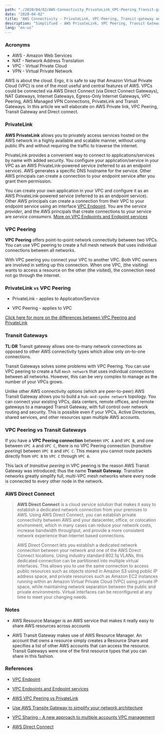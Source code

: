 ```yaml
---
path: "./2020/04/02/AWS-Connectivity_PrivateLink_VPC-Peering_Transit-gateway_and_Direct-connect.md"
date: "2020-04-02"
title: "AWS Connectivity - PrivateLink, VPC-Peering, Transit-gateway and Direct-connect"
description: "Simplified - AWS PrivateLink, VPC Peering, Transit Gateway, Direct connect"
lang: "en-us"
---
```


### Acronyms ###

- AWS - Amazon Web Services
- NAT - Network Address Translation
- VPC - Virtual Private Cloud
- VPN - Virtual Private Network

AWS is about the cloud. Ergo, it is safe to say that Amazon Virtual Private
Cloud (VPC) is one of the most useful and central features of AWS. VPCs could
be connected via AWS Direct Connect (via Direct Connect Gateways), NAT Gateways,
Internet Gateways, Egress-Only Internet Gateways, VPC Peering, AWS Managed VPN
Connections, PrivateLink and Transit Gateways. In this article we will
elaborate on AWS Private link, VPC Peering, Transit Gateway and Direct connect.

### PrivateLink ###

__AWS PrivateLink__ allows you to privately access services hosted on the AWS
network in a highly available and scalable manner, without using public IPs and
without requiring the traffic to traverse the internet.

PrivateLink provides a convenient way to connect to applications/services
by name with added security. You configure your application/service in your
VPC as an AWS PrivateLink-powered service (referred to as an endpoint service).
AWS generates a specific DNS hostname for the service. Other AWS principals
can create a connection to your endpoint service after you grant them permission.

You can create your own application in your VPC and configure it as an
AWS PrivateLink-powered service (referred to as an endpoint service). Other AWS
principals can create a connection from their VPC to your endpoint service using
an interface [VPC Endpoint](https://docs.aws.amazon.com/vpc/latest/userguide/vpce-interface.html).
You are the _service provider_, and the AWS principals that create connections
to your service are _service consumers_. [More on VPC Endpoints and Endpoint services](./2020/03/16/AWS_VPC-endpoints-and-VPC-endpoint-services)

### VPC Peering ###

__VPC Peering__ offers point-to-point network connectivity between two VPCs.
You can use VPC peering to create a full mesh network that uses individual
connections between all networks.

With VPC peering you connect your VPC to another VPC. Both VPC owners are
involved in setting up this connection. When one VPC, (the visiting) wants
to access a resource on the other (the visited), the connection need not
go through the internet.

### PrivateLink `vs` VPC Peering ###

- PrivateLink - applies to Application/Service

- VPC Peering - applies to VPC

[Click here for more on the differences between VPC Peering and PrivateLink](./2020/04/02/AWS_VPC-peering_vs_PrivateLink)

### Transit Gateways ###

__TL:DR__ Transit gateway allows one-to-many network connections as opposed
to other AWS connectivity types which allow only on-to-one connections.

Transit Gateways solves some problems with VPC Peering. You can use VPC
peering to create a full `mesh network` that uses individual connections
between all networks. However, this can be very complex to manage as the
number of your VPCs grows.

Unlike other AWS connectivity options (which are peer-to-peer) AWS Transit
Gateway allows you to build a `hub-and-spoke network` topology. You can connect
your existing VPCs, data centers, remote offices, and remote gateways to a
managed Transit Gateway, with full control over network routing and security.
This is possible even if your VPCs, Active Directories, shared services, and
other resources span multiple AWS accounts.

### VPC Peering vs Transit Gateways ###

If you have a __VPC Peering connection__ between `VPC A` and `VPC B`, and one
between `VPC A` and `VPC C`, there is no VPC Peering connection
(_transitive peering_) between `VPC B` and `VPC C`. This means you cannot
route packets directly from `VPC B` to `VPC C` through `VPC A`.

This lack of _transitive peering_ in VPC peering is the reason AWS Transit
Gateway was introduced; thus the name __Transit Gateway__. Transitive networks
greatly simplify full, multi-VPC mesh networks where every node is connected
to every other node in the network.

### AWS Direct Connect ###

> __AWS Direct Connect__ is a cloud service solution that makes it easy to
> establish a   dedicated network connection from your premises to AWS. Using
> AWS Direct Connect, you   can establish private connectivity between AWS and
> your datacenter, office, or  colocation environment, which in many cases can
> reduce your network costs, increase  bandwidth throughput, and provide a
> more consistent network experience than Internet  based connections.

> AWS Direct Connect lets you establish a dedicated network connection between
> your network and one of the AWS Direct Connect locations. Using industry
> standard 802.1q VLANs, this dedicated connection can be partitioned into
> multiple virtual interfaces. This allows you to use the same connection to
> access public resources such as objects stored in Amazon S3 using public IP
> address space, and private resources such as Amazon EC2 instances running
> within an Amazon Virtual Private Cloud (VPC) using private IP space, while
> maintaining network separation between the public and private environments.
> Virtual interfaces can be reconfigured at any time to meet your changing needs.

### Notes ###

- AWS Resource Manager is an AWS service that makes it really easy to share
AWS resources across accounts

- AWS Transit Gateway makes use of AWS Resource Manager. An account that owns a
resource simply creates a Resource Share and specifies a list of other AWS
accounts that can access the resource. Transit Gateways were one of the first
resource types that you can share in this fashion.

### References ###

- [VPC Endpoint](https://docs.aws.amazon.com/vpc/latest/userguide/vpce-interface.html)

- [VPC Endpoints and Endpoint services](./2020/03/16/AWS_VPC-endpoints-and-VPC-endpoint-services)

- [AWS VPC Peering vs PrivateLink](./2020/04/02/AWS_VPC-peering_vs_PrivateLink)

- [Use AWS Transite Gateway to simplify your network architecture](https://aws.amazon.com/blogs/aws/new-use-an-aws-transit-gateway-to-simplify-your-network-architecture/)

- [VPC Sharing - A new approach to multiple accounts VPC management](https://aws.amazon.com/blogs/networking-and-content-delivery/vpc-sharing-a-new-approach-to-multiple-accounts-and-vpc-management/)

- [AWS Direct Connect](https://aws.amazon.com/directconnect/)
